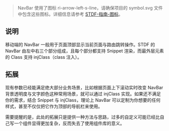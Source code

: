 > NavBar 使用了图标 ri-arrow-left-s-line，请确保项目的 symbol.svg 文件中包含这些图标。详细信息请参考 [STDF-指南-图标](https://stdf.design/#/guide/icon)。

## 说明

移动端的 NavBar 一般用于页面顶部显示当前页面与路由跳转操作。STDF 的 NavBar 由左中右三个部分组成，且每个部分都支持 Snippet 渲染，而最外层元素的 Class 支持 injClass（class 注入）。

## 拓展

现有参数已经能满足绝大部分业务场景，比如根据页面上下滚动实时改变 NavBar 背景透明度与文字颜色这种常用场景，就可以通过 injClass 实现。如果还不满足你的需求，结合 Snippet 与 injClass，理论上 NavBar 可以定制为你想要的任何样式，甚至不仅仅把它作为顶部的导航栏来使用。

需要提醒的是，此处的拓展只是提供一种方法与思路，过多的自定义可能已经比自己写一个组件显得更加复杂，反而失去了使用组件库的意义。

